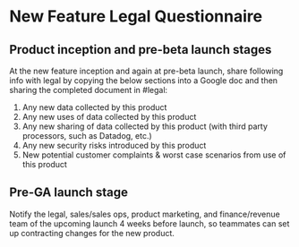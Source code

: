 # New Feature Legal Questionnaire

## Product inception and pre-beta launch stages
At the new feature inception and again at pre-beta launch, share following info with legal by copying the below sections into a Google doc and then sharing the completed document in #legal: 

1. Any new data collected by this product
1. Any new uses of data collected by this product
1. Any new sharing of data collected by this product (with third party processors, such as Datadog, etc.)
1. Any new security risks introduced by this product
1. New potential customer complaints & worst case scenarios from use of this product

## Pre-GA launch stage
Notify the legal, sales/sales ops, product marketing, and finance/revenue team of the upcoming launch 4 weeks before launch, so teammates can set up contracting changes for the new product.